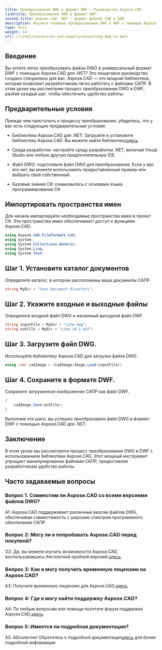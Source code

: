```yaml
---
title: Преобразование DWG в формат DWF — Руководство Aspose.CAD
linktitle: Преобразование DWG в формат DWF
second_title: Aspose.CAD .NET — формат файлов CAD и BIM
description: Изучите плавное преобразование DWG в DWF с помощью Aspose.CAD для .NET. Следуйте нашему пошаговому руководству, чтобы избежать проблем.
type: docs
weight: 14
url: /ru/net/conversion-and-export/converting-dwg-to-dwf/
---
```

## Введение

Вы хотите легко преобразовать файлы DWG в универсальный формат DWF с помощью Aspose.CAD для .NET? Это пошаговое руководство создано специально для вас. Aspose.CAD — это мощная библиотека, которая позволяет разработчикам легко работать с файлами САПР. В этом уроке мы рассмотрим процесс преобразования DWG в DWF, разбив каждый шаг, чтобы обеспечить удобство работы.

## Предварительные условия

Прежде чем приступить к процессу преобразования, убедитесь, что у вас есть следующие предварительные условия:

-  Библиотека Aspose.CAD для .NET: Загрузите и установите библиотеку Aspose.CAD. Вы можете найти библиотеку[здесь](https://releases.aspose.com/cad/net/).

- Среда разработки: настройте среду разработки .NET, включая Visual Studio или любую другую предпочтительную IDE.

- Файл DWG: подготовьте файл DWG для преобразования. Если у вас его нет, вы можете использовать предоставленный пример или выбрать свой собственный.

- Базовые знания C#: ознакомьтесь с основами языка программирования C#.

## Импортировать пространства имен

Для начала импортируйте необходимые пространства имен в проект C#. Эти пространства имен обеспечивают доступ к функциям Aspose.CAD.

```csharp
using Aspose.CAD.FileFormats.Cad;
using System;
using System.Collections.Generic;
using System.Linq;
using System.Text;
```

## Шаг 1. Установите каталог документов

Определите каталог, в котором расположены ваши документы САПР.

```csharp
string MyDir = "Your Document Directory";
```

## Шаг 2. Укажите входные и выходные файлы

Определите входной файл DWG и желаемый выходной файл DWF.

```csharp
string inputFile = MyDir + "Line.dwg";
string outFile = MyDir + "Line_20.1.dwf";
```

## Шаг 3. Загрузите файл DWG.

Используйте библиотеку Aspose.CAD для загрузки файла DWG.

```csharp
using (var cadImage = (CadImage)Image.Load(inputFile))
```

## Шаг 4. Сохраните в формате DWF.

Сохраните загруженное изображение САПР как файл DWF.

```csharp
{
    cadImage.Save(outFile);
}
```

Выполнив эти шаги, вы успешно преобразовали файл DWG в формат DWF с помощью Aspose.CAD для .NET.

## Заключение

В этом уроке мы рассмотрели процесс преобразования DWG в DWF с использованием библиотеки Aspose.CAD. Этот мощный инструмент упрощает манипулирование файлами САПР, предоставляя разработчикам удобство работы.

## Часто задаваемые вопросы

### Вопрос 1. Совместим ли Aspose.CAD со всеми версиями файлов DWG?

A1: Aspose.CAD поддерживает различные версии файлов DWG, обеспечивая совместимость с широким спектром программного обеспечения САПР.

### Вопрос 2: Могу ли я попробовать Aspose.CAD перед покупкой?

 О2: Да, вы можете изучить возможности Aspose.CAD, воспользовавшись бесплатной пробной версией.[здесь](https://releases.aspose.com/).

### Вопрос 3: Как я могу получить временную лицензию на Aspose.CAD?

 A3: Получите временную лицензию для Aspose.CAD.[здесь](https://purchase.aspose.com/temporary-license/).

### Вопрос 4: Где я могу найти поддержку Aspose.CAD?

 A4: По любым вопросам или помощи посетите форум поддержки Aspose.CAD.[здесь](https://forum.aspose.com/c/cad/19).

### Вопрос 5: Имеется ли подробная документация?

 А5: Абсолютно! Обратитесь к подробной документации[здесь](https://reference.aspose.com/cad/net/) для более подробной информации.